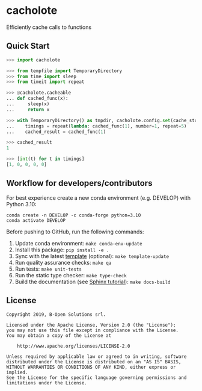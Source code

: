 # cacholote

Efficiently cache calls to functions

## Quick Start

```python
>>> import cacholote

>>> from tempfile import TemporaryDirectory
>>> from time import sleep
>>> from timeit import repeat

>>> @cacholote.cacheable
... def cached_func(x):
...     sleep(x)
...     return x

>>> with TemporaryDirectory() as tmpdir, cacholote.config.set(cache_store_directory=tmpdir):
...    timings = repeat(lambda: cached_func(1), number=1, repeat=5)
...    cached_result = cached_func(1)

>>> cached_result
1

>>> [int(t) for t in timings]
[1, 0, 0, 0, 0]

```

## Workflow for developers/contributors

For best experience create a new conda environment (e.g. DEVELOP) with Python 3.10:

```
conda create -n DEVELOP -c conda-forge python=3.10
conda activate DEVELOP
```

Before pushing to GitHub, run the following commands:

1. Update conda environment: `make conda-env-update`
1. Install this package: `pip install -e .`
1. Sync with the latest [template](https://github.com/ecmwf-projects/cookiecutter-conda-package) (optional): `make template-update`
1. Run quality assurance checks: `make qa`
1. Run tests: `make unit-tests`
1. Run the static type checker: `make type-check`
1. Build the documentation (see [Sphinx tutorial](https://www.sphinx-doc.org/en/master/tutorial/)): `make docs-build`

## License

```
Copyright 2019, B-Open Solutions srl.

Licensed under the Apache License, Version 2.0 (the "License");
you may not use this file except in compliance with the License.
You may obtain a copy of the License at

    http://www.apache.org/licenses/LICENSE-2.0

Unless required by applicable law or agreed to in writing, software
distributed under the License is distributed on an "AS IS" BASIS,
WITHOUT WARRANTIES OR CONDITIONS OF ANY KIND, either express or implied.
See the License for the specific language governing permissions and
limitations under the License.
```
